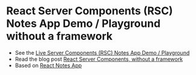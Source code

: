 # React Server Components (RSC) Notes App Demo / Playground without a framework

- See the [Live Server Components (RSC) Notes App Demo / Playground](https://rsc-demo.timtech.blog/)
- Read the blog post [React Server Components, without a framework](https://timtech.blog/posts/react-server-components-rsc-no-framework/)
- Based on [React Notes App](https://react-notes-app.timtech.blog/)

